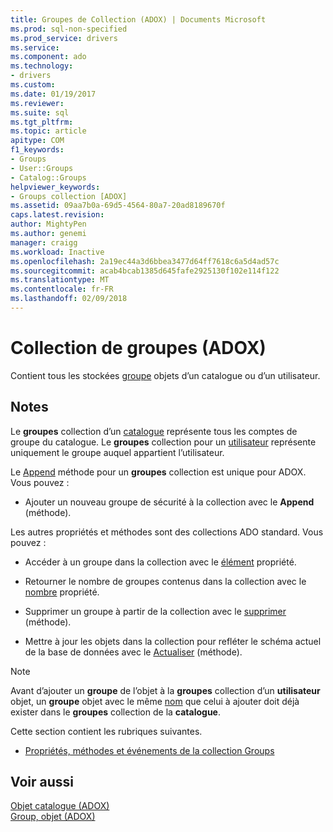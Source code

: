 ```yaml
---
title: Groupes de Collection (ADOX) | Documents Microsoft
ms.prod: sql-non-specified
ms.prod_service: drivers
ms.service: 
ms.component: ado
ms.technology:
- drivers
ms.custom: 
ms.date: 01/19/2017
ms.reviewer: 
ms.suite: sql
ms.tgt_pltfrm: 
ms.topic: article
apitype: COM
f1_keywords:
- Groups
- User::Groups
- Catalog::Groups
helpviewer_keywords:
- Groups collection [ADOX]
ms.assetid: 09aa7b0a-69d5-4564-80a7-20ad8189670f
caps.latest.revision: 
author: MightyPen
ms.author: genemi
manager: craigg
ms.workload: Inactive
ms.openlocfilehash: 2a19ec44a3d6bbea3477d64ff7618c6a5d4ad57c
ms.sourcegitcommit: acab4bcab1385d645fafe2925130f102e114f122
ms.translationtype: MT
ms.contentlocale: fr-FR
ms.lasthandoff: 02/09/2018
---
```

# <a name="groups-collection-adox"></a>Collection de groupes (ADOX)
Contient tous les stockées [groupe](../../../ado/reference/adox-api/group-object-adox.md) objets d’un catalogue ou d’un utilisateur.  
  
## <a name="remarks"></a>Notes  
 Le **groupes** collection d’un [catalogue](../../../ado/reference/adox-api/catalog-object-adox.md) représente tous les comptes de groupe du catalogue. Le **groupes** collection pour un [utilisateur](../../../ado/reference/adox-api/user-object-adox.md) représente uniquement le groupe auquel appartient l’utilisateur.  
  
 Le [Append](../../../ado/reference/adox-api/append-method-adox-groups.md) méthode pour un **groupes** collection est unique pour ADOX. Vous pouvez :  
  
-   Ajouter un nouveau groupe de sécurité à la collection avec le **Append** (méthode).  
  
 Les autres propriétés et méthodes sont des collections ADO standard. Vous pouvez :  
  
-   Accéder à un groupe dans la collection avec le [élément](../../../ado/reference/ado-api/item-property-ado.md) propriété.  
  
-   Retourner le nombre de groupes contenus dans la collection avec le [nombre](../../../ado/reference/ado-api/count-property-ado.md) propriété.  
  
-   Supprimer un groupe à partir de la collection avec le [supprimer](../../../ado/reference/adox-api/delete-method-adox-collections.md) (méthode).  
  
-   Mettre à jour les objets dans la collection pour refléter le schéma actuel de la base de données avec le [Actualiser](../../../ado/reference/ado-api/refresh-method-ado.md) (méthode).  
  
> [!NOTE]
>  Avant d’ajouter un **groupe** de l’objet à la **groupes** collection d’un **utilisateur** objet, un **groupe** objet avec le même [nom](../../../ado/reference/adox-api/name-property-adox.md) que celui à ajouter doit déjà exister dans le **groupes** collection de la **catalogue**.  
  
 Cette section contient les rubriques suivantes.  
  
-   [Propriétés, méthodes et événements de la collection Groups](../../../ado/reference/adox-api/groups-collection-properties-methods-and-events.md)  
  
## <a name="see-also"></a>Voir aussi  
 [Objet catalogue (ADOX)](../../../ado/reference/adox-api/catalog-object-adox.md)   
 [Group, objet (ADOX)](../../../ado/reference/adox-api/group-object-adox.md)
